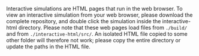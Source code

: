 Interactive simulations are HTML pages that run in the web browser. To view an 
interactive simulation from your web browser, please download the complete repository,
 and double click the simulation inside the interactive-html directory. Please note that 
 these web pages load files from `./build/` and from `./interactive-html/src/`. 
 An isolated HTML file copied to some other folder will therefore not work;
please copy the entire directory or update the paths in the HTML file.
